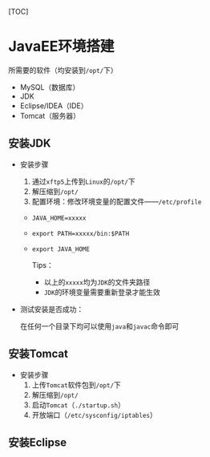 [TOC]

# JavaEE环境搭建

  所需要的软件（均安装到`/opt/`下）
  * MySQL（数据库）
  * JDK
  * Eclipse/IDEA（IDE）
  * Tomcat（服务器）

## 安装JDK
  * 安装步骤
    1. 通过`xftp5`上传到`Linux`的`/opt/`下
    2. 解压缩到`/opt/`
    3. 配置环境：修改环境变量的配置文件——`/etc/profile`
      * `JAVA_HOME=xxxxx`
      * `export PATH=xxxxx/bin:$PATH`
      * `export JAVA_HOME`
        
        Tips：
        * 以上的`xxxxx`均为`JDK`的文件夹路径
        * `JDK`的环境变量需要重新登录才能生效
    
  * 测试安装是否成功：
    
    在任何一个目录下均可以使用`java`和`javac`命令即可
    
## 安装Tomcat
  * 安装步骤
    1. 上传`Tomcat`软件包到`/opt/`下
    2. 解压缩到`/opt/`
    3. 启动`Tomcat`（`./startup.sh`）
    4. 开放端口（`/etc/sysconfig/iptables`）

## 安装Eclipse